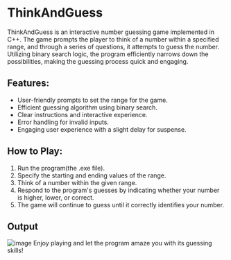 # ThinkAndGuess
ThinkAndGuess is an interactive number guessing game implemented in C++. The game prompts the player to think of a number within a specified range, and through a series of questions, it attempts to guess the number. Utilizing binary search logic, the program efficiently narrows down the possibilities, making the guessing process quick and engaging.
## Features:
- User-friendly prompts to set the range for the game.
- Efficient guessing algorithm using binary search.
- Clear instructions and interactive experience.
- Error handling for invalid inputs.
- Engaging user experience with a slight delay for suspense.
## How to Play:
1. Run the program(the .exe file).
2. Specify the starting and ending values of the range.
3. Think of a number within the given range.
4. Respond to the program's guesses by indicating whether your number is higher, lower, or correct.
5. The game will continue to guess until it correctly identifies your number.
## Output
![image](https://github.com/user-attachments/assets/60a02899-ab8c-4cc6-901e-14549c1aaa65)
Enjoy playing and let the program amaze you with its guessing skills!
